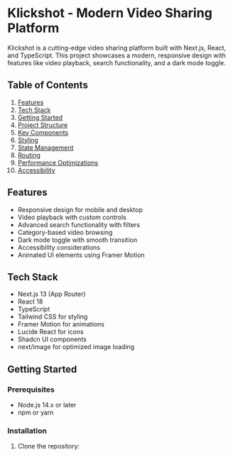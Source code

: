 # Klickshot - Modern Video Sharing Platform

Klickshot is a cutting-edge video sharing platform built with Next.js, React, and TypeScript. This project showcases a modern, responsive design with features like video playback, search functionality, and a dark mode toggle.

## Table of Contents

1. [Features](#features)
2. [Tech Stack](#tech-stack)
3. [Getting Started](#getting-started)
4. [Project Structure](#project-structure)
5. [Key Components](#key-components)
6. [Styling](#styling)
7. [State Management](#state-management)
8. [Routing](#routing)
9. [Performance Optimizations](#performance-optimizations)
10. [Accessibility](#accessibility)


## Features

- Responsive design for mobile and desktop
- Video playback with custom controls
- Advanced search functionality with filters
- Category-based video browsing
- Dark mode toggle with smooth transition
- Accessibility considerations
- Animated UI elements using Framer Motion

## Tech Stack

- Next.js 13 (App Router)
- React 18
- TypeScript
- Tailwind CSS for styling
- Framer Motion for animations
- Lucide React for icons
- Shadcn UI components
- next/image for optimized image loading

## Getting Started

### Prerequisites

- Node.js 14.x or later
- npm or yarn

### Installation

1. Clone the repository:

